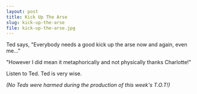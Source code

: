 ```yaml
---
layout: post
title: Kick Up The Arse
slug: kick-up-the-arse
file: kick-up-the-arse.jpg
---
```


<p>Ted says, &quot;Everybody needs a good kick up the arse now and again, even me...&quot;</p>

<p>&quot;However I did mean it metaphorically and not physically thanks Charlotte!&quot;</p>

<p>Listen to Ted.
Ted is very wise.</p>

<p><em>(No Teds were harmed during the production of this week&#39;s T.O.T!)</em></p>